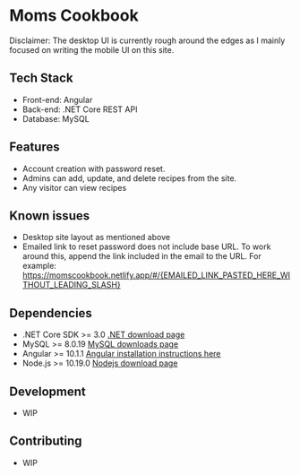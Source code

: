 # Moms Cookbook

Disclaimer: The desktop UI is currently rough around the edges as I mainly focused on writing the mobile UI on this site.

## Tech Stack
- Front-end: Angular
- Back-end: .NET Core REST API
- Database: MySQL

## Features
- Account creation with password reset.
- Admins can add, update, and delete recipes from the site.
- Any visitor can view recipes

## Known issues
 - Desktop site layout as mentioned above
 - Emailed link to reset password does not include base URL. To work around this, append the link included in the email to the URL. For example: https://momscookbook.netlify.app/#/{EMAILED_LINK_PASTED_HERE_WITHOUT_LEADING_SLASH}

## Dependencies
- .NET Core SDK >= 3.0 [.NET download page](https://dotnet.microsoft.com/download/dotnet-core)
- MySQL >= 8.0.19 [MySQL downloads page](https://dev.mysql.com/downloads/)
- Angular >= 10.1.1 [Angular installation instructions here](https://angular.io/guide/setup-local)
- Node.js >= 10.19.0 [Nodejs download page](https://nodejs.org/en/)

## Development
- WIP

## Contributing
- WIP
